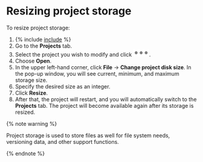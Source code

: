 # Resizing project storage

To resize project storage:

1. {% include [include](../../../_includes/datasphere/first-step.md) %}
1. Go to the **Projects** tab.
1. Select the project you wish to modify and click ![image](../../../_assets/datalens/horizontal-ellipsis.svg).
1. Choose **Open**.
1. In the upper left-hand corner, click **File** → **Change project disk size**. In the pop-up window, you will see current, minimum, and maximum storage size.
1. Specify the desired size as an integer.
1. Click **Resize**.
1. After that, the project will restart, and you will automatically switch to the **Projects** tab. The project will become available again after its storage is resized.

{% note warning %}

Project storage is used to store files as well for file system needs, versioning data, and other support functions.

{% endnote %}

